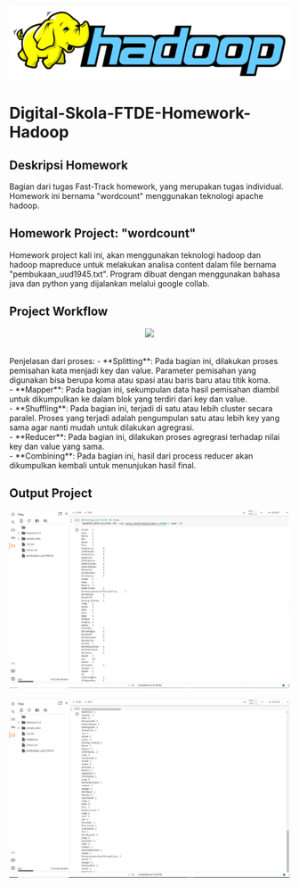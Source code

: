 ![image](https://github.com/vnobets7/Digital-Skola-FTDE-Homework-Hadoop/blob/main/images/logo/Hadoop_logo.jpg)

# Digital-Skola-FTDE-Homework-Hadoop
## Deskripsi Homework
Bagian dari tugas Fast-Track homework, yang merupakan tugas individual. Homework ini bernama "wordcount" menggunakan teknologi apache hadoop.

## Homework Project: "wordcount"
Homework project kali ini, akan menggunakan teknologi hadoop dan hadoop mapreduce untuk melakukan analisa content dalam file bernama "pembukaan_uud1945.txt". Program dibuat dengan menggunakan bahasa java dan python yang dijalankan melalui google collab.

## Project Workflow
<p align='center'><img src="https://editor.analyticsvidhya.com/uploads/46912mapreducepic3.png"/></p>
<br>
Penjelasan dari proses:
- **Splitting**: Pada bagian ini, dilakukan proses pemisahan kata menjadi key dan value. Parameter pemisahan yang digunakan bisa berupa koma atau spasi atau baris baru atau titik koma. <br>
- **Mapper**: Pada bagian ini, sekumpulan data hasil pemisahan diambil untuk dikumpulkan ke dalam blok yang terdiri dari key dan value. <br>
- **Shuffling**: Pada bagian ini, terjadi di satu atau lebih cluster secara paralel. Proses yang terjadi adalah pengumpulan satu atau lebih key yang sama agar nanti mudah untuk dilakukan agregrasi. <br>
- **Reducer**: Pada bagian ini, dilakukan proses agregrasi terhadap nilai key dan value yang sama. <br>
- **Combining**: Pada bagian ini, hasil dari process reducer akan dikumpulkan kembali untuk menunjukan hasil final.  

## Output Project
![image-1](https://github.com/vnobets7/Digital-Skola-FTDE-Homework-Hadoop/blob/main/images/screenshot/hadoop-mapreduce-with-java-output.PNG)
<br>

![image-2](https://github.com/vnobets7/Digital-Skola-FTDE-Homework-Hadoop/blob/main/images/screenshot/hadoop-mapreduce-with-python-output.PNG)
